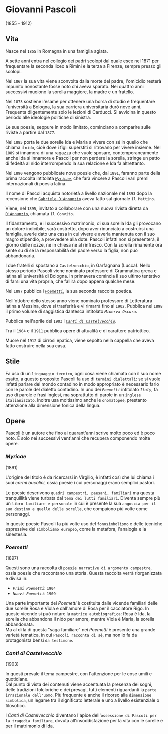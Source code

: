# Giovanni Pascoli
(1855 - 1912)

## Vita

Nasce nel `1855` in Romagna in una famiglia agiata.

A sette anni entra nel collegio dei padri scolopi dal quale esce nel 1871 per frequentare la seconda liceo a Rimini e la terza a Firenze, sempre presso gli scolopi.

Nel `1867` la sua vita viene sconvolta dalla morte del padre, l'omicidio resterà impunito nonostante fosse noto chi aveva sparato. Nei quattro anni successivi muoiono la sorella maggiore, la madre e un fratello.

Nel `1873` sostiene l'esame per ottenere una borsa di studio e frequentare l'università a Bologna, la sua carriera universitaria durò nove anni. Frequenta dligentemente solo le lezioni di Carducci. Si avvicina in questo periodo alle ideologie politiche di sinistra.

Le sue poesie, seppure in modo limitato, cominciano a comparire sulle riviste a partire dal `1877`.

Nel `1885` porta le due sorelle Ida e Maria a vivere con sé in quello che chiama il `nido`, cioè dove i figli superstiti si ritrovano per vivere insieme. Nel `1889` si innamora di una ragazza che vuole sposare, contemporaneamente anche Ida si innamora e Pascoli per non perdere la sorella, stringe un patto di fedeltà al nido interrompendo la sua relazione e Ida fa altrettanto.

Nel `1890` vengono pubblicate nove poesie che, dal `1891`, faranno parte della prima raccolta intitolata *[`Myricae`][myricae]*, che farà vincere a Pascoli vari premi internazionali di poesia latina.

Il nome di Pascoli acquista notorietà a livello nazionale nel `1893` dopo la recensione che [`Gabriele D'Annunzio`][gabriele-d-annunzio] aveva fatto sul giornale `Il Mattino`.

Viene, nel `1895`, invitato a collaborare con una nuova rivista diretta da [`D'Annunzio`][gabriele-d-annunzio], chiamata `Il Convito`.

Il fidanzamento, e il successivo matrimonio, di sua sorella Ida gli provocano un dolore indicibile, sarà costretto, dopo aver rinunciato a costruirsi una famiglia, averle dato una casa in cui vivere e averla mantenuta con il suo magro stipendio, a provvedere alla dote. Pascoli infatti non si presenterà, il giorno delle nozze, né in chiesa né al rinfresco. Con la sorella rimanente ora sente su di sé la responsabilità del padre verso la figlia, non può abbandonarla.

I due fratelli si spostano a `Castelvecchio`, in Garfagnana (Lucca). Nello stesso periodo Pascoli viene nominato professore di Grammatica greca e latina all'università di Bologna. In primavera comincia il suo ultimo tentativo di farsi una vita propria, che fallirà dopo appena qualche mese.

Nel `1897` pubblica i *[`Poemetti`][poemetti]*, la sua seconda raccolta poetica.

Nell'ottobre dello stesso anno viene nominato professore di Letteratura latina a Messina, dove si trasferirà e vi rimarrà fino al `1902`. Pubblica nel `1898` il primo volume di saggistica dantesca intitolato *`Minerva Oscura`*.

Pubblica nell'aprile del `1903` i *[`Canti di Castelvecchio`][canti-di-castelvecchio]*.

Tra il `1904` e il `1911` pubblica opere di attualità e di carattere patriottico.

Muore nel `1912` di cirrosi epatica, viene sepolto nella cappella che aveva fatto costruire nella sua casa.

## Stile

Fa uso di un `linguaggio tecnico`, ogni cosa viene chiamata con il suo nome esatto, a questo proposito Pascoli fa uso di `termini dialettali`: se si vuole infatti parlare del mondo contadino in modo appropriato è necessario farlo con le parole del dialetto contadino. In uno dei *`Poemetti`* intitolato *`Italy`*, fa uso di parole e frasi inglesi, ma soprattutto di parole in un `inglese italianizzato`. Inoltre usa moltissimo anche le `onomatopee`, prestanto attenzione alla dimensione fonica della lingua.

## Opere

Pascoli è un autore che fino ai quarant'anni scrive molto poco ed è poco noto. È solo nei successivi vent'anni che recupera componendo molte opere.

### *Myricae*
(1891)

L'origine del titolo è da ricercarsi in Virgilio, è infatti così che lui chiama i suoi *carmi bucolici*, ossia poesie i cui personaggi erano semplici pastori.

Le poesie descrivono `quadri campestri, paesani, familiari` ma questa tranquillità viene turbata dal `tema dei lutti familiari`. Diventa sempre più un `libro familiare e personale` in cui è presente la sua `angoscia per il suo destino e quello delle sorelle`, che compaiono più volte come personaggi.

In queste poesie Pascoli fa più volte uso del `fonosimbolismo` e delle tecniche espressive del `simbolismo europeo`, come la metafora, l'analogia e la sinestesia.

### *Poemetti*
(1897)

Questi sono una raccolta di `poesie narrative di argomento campestre`, ossia poesie che raccontano una storia. Questa raccolta verrà riorganizzata e divisa in:
- *`Primi Poemetti`*: `1904`
- *`Nuovi Poemetti`*: `1909`

Una parte importante dei *Poemetti* è costituita dalle vicende familiari delle due sorelle Rosa e Viola e dall'amore di Rosa per il cacciatore Rigo. In queste vicende si può notare la `matrice autobiografica`: Rosa è Ida, la sorella che abbandona il nido per amore, mentre Viola è Maria, la sorella abbandonata.\
Ma al di là di questa "saga familiare" nei *Poemetti* è presente una grande varietà tematica, in cui `Pascoli racconta di sé`, ma non lo fa da protagonista bensì `da testimone`.

### *Canti di Castelvecchio*
(1903)

In questi prevale il tema campestre, con l'attenzione per le cose umili e quotidiane.\
Dal punto di vista dei contenuti viene accentuata la presenza dei sogni, delle tradizioni folcloriche e dei presagi, tutti elementi riguardanti la `parte irrazionale dell'uomo`. Più frequente è anche il ricorso alla `dimensione simbolica`, un legame tra il significato letterale e uno a livello esistenziale o filosofico.

I *Canti di Castelvecchio* diventano l'apice dell'`ossessione di Pascoli per la tragedia familiare`, dovuta all'insoddisfazione per la vita con le sorelle e per il matrimonio di Ida.

[gabriele-d-annunzio]: Gabriele-D-Annunzio.md
[myricae]: #myricae
[poemetti]: #poemetti
[canti-di-castelvecchio]: #canti-di-castelvecchio

